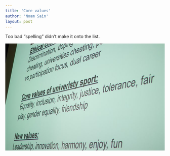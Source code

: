 ```yaml
---
title: 'Core values'
author: 'Noam Sain'
layout: post
---
```


Too bad “spelling” didn’t make it onto the list.

![Core values](/assets/2016/2016-10-univeristy-sport.jpg "Core values")
